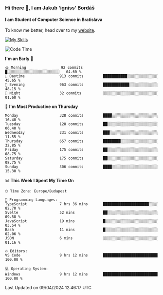 ### Hi there 👋, I am Jakub 'igniss' Bordáš

#### I am Student of Computer Science in Bratislava
To know me better, head over to my [website](https://bordas.sk).

[![My Skills](https://skillicons.dev/icons?i=js,html,css,figma,svelte,java,kotlin,python,postgresql,typescript,nest,nodejs)](https://bordas.sk)


<!--START_SECTION:waka-->
![Code Time](http://img.shields.io/badge/Code%20Time-1%2C463%20hrs-blue)

**I'm an Early 🐤** 

```text
🌞 Morning                92 commits          █░░░░░░░░░░░░░░░░░░░░░░░░   04.60 % 
🌆 Daytime                913 commits         ███████████░░░░░░░░░░░░░░   45.65 % 
🌃 Evening                963 commits         ████████████░░░░░░░░░░░░░   48.15 % 
🌙 Night                  32 commits          ░░░░░░░░░░░░░░░░░░░░░░░░░   01.60 % 
```
📅 **I'm Most Productive on Thursday** 

```text
Monday                   328 commits         ████░░░░░░░░░░░░░░░░░░░░░   16.40 % 
Tuesday                  128 commits         ██░░░░░░░░░░░░░░░░░░░░░░░   06.40 % 
Wednesday                231 commits         ███░░░░░░░░░░░░░░░░░░░░░░   11.55 % 
Thursday                 657 commits         ████████░░░░░░░░░░░░░░░░░   32.85 % 
Friday                   175 commits         ██░░░░░░░░░░░░░░░░░░░░░░░   08.75 % 
Saturday                 175 commits         ██░░░░░░░░░░░░░░░░░░░░░░░   08.75 % 
Sunday                   306 commits         ████░░░░░░░░░░░░░░░░░░░░░   15.30 % 
```


📊 **This Week I Spent My Time On** 

```text
🕑︎ Time Zone: Europe/Budapest

💬 Programming Languages: 
TypeScript               7 hrs 36 mins       █████████████████████░░░░   82.70 % 
Svelte                   52 mins             ██░░░░░░░░░░░░░░░░░░░░░░░   09.58 % 
JavaScript               19 mins             █░░░░░░░░░░░░░░░░░░░░░░░░   03.54 % 
Bash                     11 mins             █░░░░░░░░░░░░░░░░░░░░░░░░   02.06 % 
JSON                     6 mins              ░░░░░░░░░░░░░░░░░░░░░░░░░   01.16 % 

🔥 Editors: 
VS Code                  9 hrs 12 mins       █████████████████████████   100.00 % 

💻 Operating System: 
Windows                  9 hrs 12 mins       █████████████████████████   100.00 % 
```


 Last Updated on 09/04/2024 12:46:17 UTC
<!--END_SECTION:waka-->
